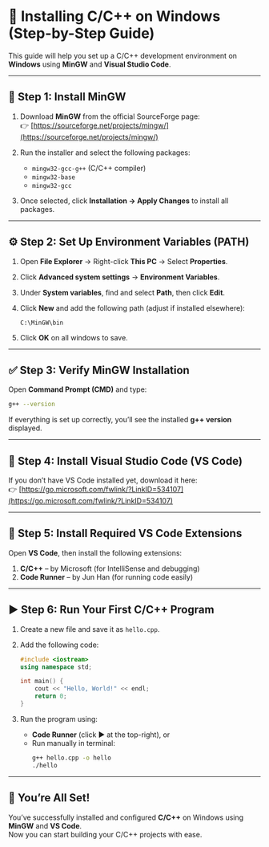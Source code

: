 # 🚀 Installing C/C++ on Windows (Step-by-Step Guide)

This guide will help you set up a C/C++ development environment on **Windows** using **MinGW** and **Visual Studio Code**.

---

## 🧩 Step 1: Install MinGW

1. Download **MinGW** from the official SourceForge page:  
   👉 [https://sourceforge.net/projects/mingw/](https://sourceforge.net/projects/mingw/)

2. Run the installer and select the following packages:
   - `mingw32-gcc-g++` (C/C++ compiler)
   - `mingw32-base`
   - `mingw32-gcc`

3. Once selected, click **Installation → Apply Changes** to install all packages.

---

## ⚙️ Step 2: Set Up Environment Variables (PATH)

1. Open **File Explorer** → Right-click **This PC** → Select **Properties**.  
2. Click **Advanced system settings** → **Environment Variables**.  
3. Under **System variables**, find and select **Path**, then click **Edit**.  
4. Click **New** and add the following path (adjust if installed elsewhere):

   ```
   C:\MinGW\bin
   ```

5. Click **OK** on all windows to save.

---

## ✅ Step 3: Verify MinGW Installation

Open **Command Prompt (CMD)** and type:

```bash
g++ --version
```

If everything is set up correctly, you’ll see the installed **g++ version** displayed.

---

## 🧰 Step 4: Install Visual Studio Code (VS Code)

If you don’t have VS Code installed yet, download it here:  
👉 [https://go.microsoft.com/fwlink/?LinkID=534107](https://go.microsoft.com/fwlink/?LinkID=534107)

---

## 🔌 Step 5: Install Required VS Code Extensions

Open **VS Code**, then install the following extensions:

1. **C/C++** – by Microsoft (for IntelliSense and debugging)
2. **Code Runner** – by Jun Han (for running code easily)

---

## ▶️ Step 6: Run Your First C/C++ Program

1. Create a new file and save it as `hello.cpp`.
2. Add the following code:

   ```cpp
   #include <iostream>
   using namespace std;

   int main() {
       cout << "Hello, World!" << endl;
       return 0;
   }
   ```

3. Run the program using:
   - **Code Runner** (click ▶️ at the top-right), or  
   - Run manually in terminal:
     ```bash
     g++ hello.cpp -o hello
     ./hello
     ```

---

## 🎉 You’re All Set!

You’ve successfully installed and configured **C/C++** on Windows using **MinGW** and **VS Code**.  
Now you can start building your C/C++ projects with ease.
